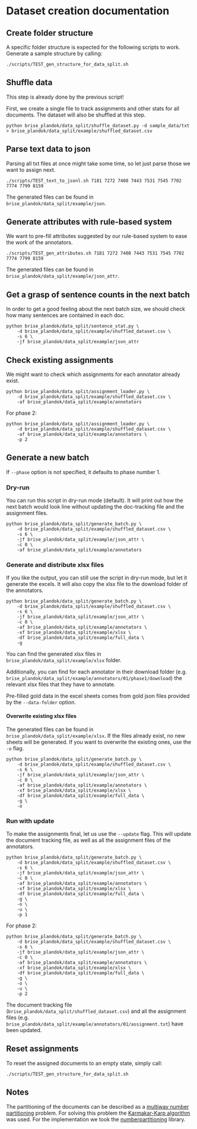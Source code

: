 # Dataset creation documentation

## Create folder structure

A specific folder structure is expected for the following scripts to work. Generate a sample structure by calling:

```
./scripts/TEST_gen_structure_for_data_split.sh
```

## Shuffle data

This step is already done by the previous script!

First, we create a single file to track assignments and other stats for all documents. The dataset will also be shuffled at this step.

```
python brise_plandok/data_split/shuffle_dataset.py -d sample_data/txt > brise_plandok/data_split/example/shuffled_dataset.csv
```

## Parse text data to json

Parsing all txt files at once might take some time, so let just parse those we want to assign next.

```
./scripts/TEST_text_to_jsonl.sh 7181 7272 7408 7443 7531 7545 7702 7774 7799 8159
```

The generated files can be found in `brise_plandok/data_split/example/json`.

## Generate attributes with rule-based system

We want to pre-fill attributes suggested by our rule-based system to ease the work of the annotators.

```
./scripts/TEST_gen_attributes.sh 7181 7272 7408 7443 7531 7545 7702 7774 7799 8159
```

The generated files can be found in `brise_plandok/data_split/example/json_attr`.

## Get a grasp of sentence counts in the next batch

In order to get a good feeling about the next batch size, we should check how many sentences are contained in each doc. 

```
python brise_plandok/data_split/sentence_stat.py \
    -d brise_plandok/data_split/example/shuffled_dataset.csv \
    -s 6 \
    -jf brise_plandok/data_split/example/json_attr
```

## Check existing assignments

We might want to check which assignments for each annotator already exist.

```
python brise_plandok/data_split/assignment_loader.py \
    -d brise_plandok/data_split/example/shuffled_dataset.csv \
    -af brise_plandok/data_split/example/annotators
```

For phase 2:
```
python brise_plandok/data_split/assignment_loader.py \
    -d brise_plandok/data_split/example/shuffled_dataset.csv \
    -af brise_plandok/data_split/example/annotators \
    -p 2
```

## Generate a new batch

If `--phase` option is not specified, it defaults to phase number 1.

### Dry-run

You can run this script in dry-run mode (default). It will print out how the next batch would look line without updating the doc-tracking file and the assignment files.

```
python brise_plandok/data_split/generate_batch.py \
    -d brise_plandok/data_split/example/shuffled_dataset.csv \
    -s 6 \
    -jf brise_plandok/data_split/example/json_attr \
    -c 0 \
    -af brise_plandok/data_split/example/annotators
```

### Generate and distribute xlsx files

If you like the output, you can still use the script in dry-run mode, but let it generate the excels. It will also copy the xlsx file to the download folder of the annotators.

```
python brise_plandok/data_split/generate_batch.py \
    -d brise_plandok/data_split/example/shuffled_dataset.csv \
    -s 6 \
    -jf brise_plandok/data_split/example/json_attr \
    -c 0 \
    -af brise_plandok/data_split/example/annotators \
    -xf brise_plandok/data_split/example/xlsx \
    -df brise_plandok/data_split/example/full_data \
    -g
```

You can find the generated xlsx files in `brise_plandok/data_split/example/xlsx` folder.  

Additionally, you can find for each annotator in their download folder (e.g. `brise_plandok/data_split/example/annotators/01/phase1/download`) the relevant xlsx files that they have to annotate.

Pre-filled gold data in the excel sheets comes from gold json files provided by the `--data-folder` option.

#### Overwrite existing xlsx files

The generated files can be found in `brise_plandok/data_split/example/xlsx`. If the files already exist, no new sheets will be generated. If you want to overwrite the existing ones, use the `-o` flag.

```
python brise_plandok/data_split/generate_batch.py \
    -d brise_plandok/data_split/example/shuffled_dataset.csv \
    -s 6 \
    -jf brise_plandok/data_split/example/json_attr \
    -c 0 \
    -af brise_plandok/data_split/example/annotators \
    -xf brise_plandok/data_split/example/xlsx \
    -df brise_plandok/data_split/example/full_data \
    -g \
    -o
```

### Run with update

To make the assignments final, let us use the `--update` flag. This will update the document tracking file, as well as all the assignment files of the annotators.

```
python brise_plandok/data_split/generate_batch.py \
    -d brise_plandok/data_split/example/shuffled_dataset.csv \
    -s 6 \
    -jf brise_plandok/data_split/example/json_attr \
    -c 0 \
    -af brise_plandok/data_split/example/annotators \
    -xf brise_plandok/data_split/example/xlsx \
    -df brise_plandok/data_split/example/full_data \
    -g \
    -o \
    -u \
    -p 1
```

For phase 2:
```
python brise_plandok/data_split/generate_batch.py \
    -d brise_plandok/data_split/example/shuffled_dataset.csv \
    -s 6 \
    -jf brise_plandok/data_split/example/json_attr \
    -c 0 \
    -af brise_plandok/data_split/example/annotators \
    -xf brise_plandok/data_split/example/xlsx \
    -df brise_plandok/data_split/example/full_data \
    -g \
    -o \
    -u \
    -p 2
```

The document tracking file (`brise_plandok/data_split/shuffled_dataset.csv`) and all the assignment files (e.g. `brise_plandok/data_split/example/annotators/01/assignment.txt`) have been updated.

## Reset assignments

To reset the assigned documents to an empty state, simply call:

```
./scripts/TEST_gen_structure_for_data_split.sh
```

## Notes

The partitioning of the documents can be described as a [multiway number partitioning](https://en.wikipedia.org/wiki/Multiway_number_partitioning) problem. For solving this problem the [Karmakar-Karp algorithm](https://en.wikipedia.org/wiki/Largest_differencing_method) was used. For the implementation we took the [numberpartitioning](https://github.com/fuglede/numberpartitioning) library.